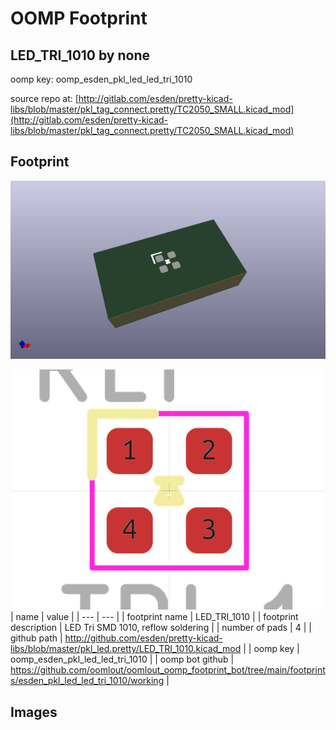 # OOMP Footprint  
## LED_TRI_1010  by none  
  
oomp key: oomp_esden_pkl_led_led_tri_1010  
  
source repo at: [http://gitlab.com/esden/pretty-kicad-libs/blob/master/pkl_tag_connect.pretty/TC2050_SMALL.kicad_mod](http://gitlab.com/esden/pretty-kicad-libs/blob/master/pkl_tag_connect.pretty/TC2050_SMALL.kicad_mod)  
## Footprint  
  
[![working_kicad_pcb_3d.png](working_kicad_pcb_3d_600.png)](working_kicad_pcb_3d.png)  
  
[![working.png](working_600.png)](working.png)  
| name | value | 
| --- | --- | 
| footprint name | LED_TRI_1010 | 
| footprint description | LED Tri SMD 1010, reflow soldering | 
| number of pads | 4 | 
| github path | http://github.com/esden/pretty-kicad-libs/blob/master/pkl_led.pretty/LED_TRI_1010.kicad_mod | 
| oomp key | oomp_esden_pkl_led_led_tri_1010 | 
| oomp bot github | https://github.com/oomlout/oomlout_oomp_footprint_bot/tree/main/footprints/esden_pkl_led_led_tri_1010/working | 
## Images  
